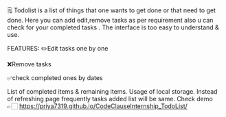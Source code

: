 🗒 Todolist is a list of things that one wants to get done or that need to get done. Here you can add edit,remove tasks as per requirement also u can check for your completed tasks . The interface is too easy to understand & use.

FEATURES:
✏️Edit tasks one by one

❌Remove tasks

✅check completed ones by dates

List of completed items & remaining items.
Usage of local storage. Instead of refreshing page frequently tasks added list will be same.
Check demo 👉🏻 https://priya7319.github.io/CodeClauseInternship_TodoList/
